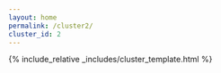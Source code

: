 ```yaml
---
layout: home
permalink: /cluster2/
cluster_id: 2
---
```


{% include_relative _includes/cluster_template.html %}
